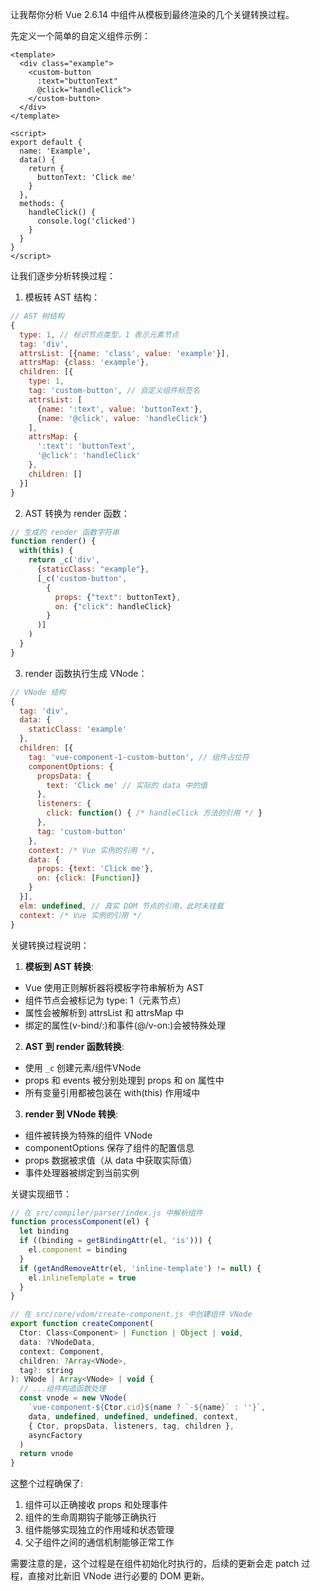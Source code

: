 让我帮你分析 Vue 2.6.14 中组件从模板到最终渲染的几个关键转换过程。

先定义一个简单的自定义组件示例：

```vue
<template>
  <div class="example">
    <custom-button 
      :text="buttonText"
      @click="handleClick">
    </custom-button>
  </div>
</template>

<script>
export default {
  name: 'Example',
  data() {
    return {
      buttonText: 'Click me'
    }
  },
  methods: {
    handleClick() {
      console.log('clicked')
    }
  }
}
</script>
```

让我们逐步分析转换过程：

1. 模板转 AST 结构：
```js
// AST 树结构
{
  type: 1, // 标识节点类型，1 表示元素节点
  tag: 'div',
  attrsList: [{name: 'class', value: 'example'}],
  attrsMap: {class: 'example'},
  children: [{
    type: 1,
    tag: 'custom-button', // 自定义组件标签名
    attrsList: [
      {name: ':text', value: 'buttonText'},
      {name: '@click', value: 'handleClick'}
    ],
    attrsMap: {
      ':text': 'buttonText',
      '@click': 'handleClick'  
    },
    children: []
  }]
}
```

2. AST 转换为 render 函数：
```js
// 生成的 render 函数字符串
function render() {
  with(this) {
    return _c('div', 
      {staticClass: "example"},
      [_c('custom-button',
        {
          props: {"text": buttonText},
          on: {"click": handleClick}
        }
      )]
    )
  }
}
```

3. render 函数执行生成 VNode：
```js
// VNode 结构
{
  tag: 'div',
  data: {
    staticClass: 'example'
  },
  children: [{
    tag: 'vue-component-1-custom-button', // 组件占位符
    componentOptions: {
      propsData: {
        text: 'Click me' // 实际的 data 中的值
      },
      listeners: {
        click: function() { /* handleClick 方法的引用 */ }
      },
      tag: 'custom-button'
    },
    context: /* Vue 实例的引用 */,
    data: {
      props: {text: 'Click me'},
      on: {click: [Function]}
    }
  }],
  elm: undefined, // 真实 DOM 节点的引用，此时未挂载
  context: /* Vue 实例的引用 */
}
```

关键转换过程说明：

1. **模板到 AST 转换**:
- Vue 使用正则解析器将模板字符串解析为 AST
- 组件节点会被标记为 type: 1（元素节点）
- 属性会被解析到 attrsList 和 attrsMap 中
- 绑定的属性(v-bind/:)和事件(@/v-on:)会被特殊处理

2. **AST 到 render 函数转换**:
- 使用 `_c` 创建元素/组件VNode
- props 和 events 被分别处理到 props 和 on 属性中
- 所有变量引用都被包装在 with(this) 作用域中

3. **render 到 VNode 转换**:
- 组件被转换为特殊的组件 VNode
- componentOptions 保存了组件的配置信息
- props 数据被求值（从 data 中获取实际值）
- 事件处理器被绑定到当前实例

关键实现细节：

```js
// 在 src/compiler/parser/index.js 中解析组件
function processComponent(el) {
  let binding
  if ((binding = getBindingAttr(el, 'is'))) {
    el.component = binding
  }
  if (getAndRemoveAttr(el, 'inline-template') != null) {
    el.inlineTemplate = true
  }
}

// 在 src/core/vdom/create-component.js 中创建组件 VNode
export function createComponent(
  Ctor: Class<Component> | Function | Object | void,
  data: ?VNodeData,
  context: Component,
  children: ?Array<VNode>,
  tag?: string
): VNode | Array<VNode> | void {
  // ...组件构造函数处理
  const vnode = new VNode(
    `vue-component-${Ctor.cid}${name ? `-${name}` : ''}`,
    data, undefined, undefined, undefined, context,
    { Ctor, propsData, listeners, tag, children },
    asyncFactory
  )
  return vnode
}
```

这整个过程确保了:
1. 组件可以正确接收 props 和处理事件
2. 组件的生命周期钩子能够正确执行
3. 组件能够实现独立的作用域和状态管理
4. 父子组件之间的通信机制能够正常工作

需要注意的是，这个过程是在组件初始化时执行的，后续的更新会走 patch 过程，直接对比新旧 VNode 进行必要的 DOM 更新。